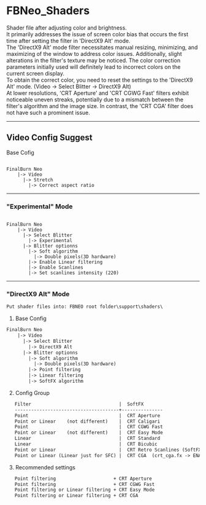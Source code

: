 # FBNeo_Shaders
Shader file after adjusting color and brightness.<br>
It primarily addresses the issue of screen color bias that occurs the first time after setting the filter in 'DirectX9 Alt' mode.<br>
The 'DirectX9 Alt' mode filter necessitates manual resizing, minimizing, and maximizing of the window to address color issues. Additionally, slight alterations in the filter's texture may be noticed. The color correction parameters initially used will definitely lead to incorrect colors on the current screen display.<br>
To obtain the correct color, you need to reset the settings to the 'DirectX9 Alt' mode. (Video -> Select Blitter -> DirectX9 Alt)<br>
At lower resolutions, 'CRT Aperture' and 'CRT CGWG Fast' filters exhibit noticeable uneven streaks, potentially due to a mismatch between the filter's algorithm and the image size. In contrast, the 'CRT CGA' filter does not have such a prominent issue.
<hr>

## Video Config Suggest ##

Base Cofig

<pre><code>
FinalBurn Neo
    |-> Video
      |-> Stretch
        |-> Correct aspect ratio
</code></pre>

<hr>

### "Experimental" Mode ###

<pre><code>
FinalBurn Neo
    |-> Video
      |-> Select Blitter
        |-> Experimental
      |-> Blitter optionns
        |-> Soft algorithm
          |-> Double pixels(3D hardware)
        |-> Enable Linear filtering
        |-> Enable Scanlines
        |-> Set scanlines intensity (220)
</code></pre>

<hr>

### "DirectX9 Alt" Mode ###

```html
Put shader files into: FBNEO root folder\support\shaders\
```

1. Base Config

```html
FinalBurn Neo
    |-> Video
      |-> Select Blitter
        |-> DirectX9 Alt
      |-> Blitter optionns
        |-> Soft algorithm
          |-> Double pixels(3D hardware)
        |-> Point filtering
        |-> Linear filtering
        |-> SoftFX algorithm
```

2. Config Group

```html
   Filter                                |  SoftFX
   --------------------------------------+---------------
   Point                                 |  CRT Aperture
   Point or Linear    (not different)    |  CRT Caligari
   Point                                 |  CRT CGWG Fast
   Point or Linear    (not different)    |  CRT Easy Mode
   Linear                                |  CRT Standard
   Linear                                |  CRT Bicubic
   Point or Linear                       |  CRT Retro Scanlines (SoftFX algorithm -> Select Shader's Settings)
   Point or Linear (Linear just for SFC) |  CRT CGA  (crt_cga.fx -> ENABLE_CURVED_SCREEN -> 1 or 0 )
```

3. Recommended settings

```html
   Point filtering                     + CRT Aperture
   Point filtering                     + CRT CGWG Fast
   Point filtering or Linear filtering + CRT Easy Mode
   Point filtering or Linear filtering + CRT CGA
```
